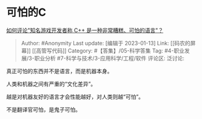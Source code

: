 # 可怕的C
[如何评论"知名游戏开发者称 C++ 是一种非常糟糕、可怕的语言"？](https://www.zhihu.com/question/284606685/answer/530087942)

> Author: #Anonymity
> Last update: [编辑于 2023-01-13]
> Link: [[码农的屏幕]] [[高管写代码]]
> Category: #【答集】/05-科学答集
> Tag: #4-职业发展/3-职业分析 #7-科学与技术/3-应用科学/工程/软件
> 评论区:
> 泛讨论:

真正可怕的东西并不是语言，而是机器本身。

人类和机器之间有严重的“文化差异”。

越是对机器友好的语言才会性能越好，对人类则越“可怕”。

不是翻译官可怕，是鬼子可怕。
